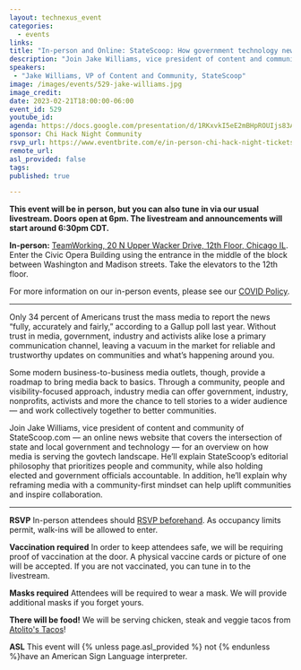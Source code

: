 ```yaml
---
layout: technexus_event
categories:
  - events
links: 
title: "In-person and Online: StateScoop: How government technology news could restore faith in media"
description: "Join Jake Williams, vice president of content and community of StateScoop.com — an online news website that covers the intersection of state and local government and technology — for an overview on how media is serving the govtech landscape. He’ll explain StateScoop’s editorial philosophy that prioritizes people and community, while also holding elected and government officials accountable. In addition, he’ll explain why reframing media with a community-first mindset can help uplift communities and inspire collaboration"
speakers:
 - "Jake Williams, VP of Content and Community, StateScoop" 
image: /images/events/529-jake-williams.jpg
image_credit: 
date: 2023-02-21T18:00:00-06:00
event_id: 529
youtube_id: 
agenda: https://docs.google.com/presentation/d/1RKxvkI5eE2mBHpROUIjs83Aeh9-DnUATEUSDPDuCADc/edit#slide=id.g121c7120608_0_0
sponsor: Chi Hack Night Community
rsvp_url: https://www.eventbrite.com/e/in-person-chi-hack-night-tickets-207988107027
remote_url: 
asl_provided: false
tags:
published: true

---
```


**This event will be in person, but you can also tune in via our usual livestream. Doors open at 6pm. The livestream and announcements will start around 6:30pm CDT.**

**In-person:** <a href='https://www.google.com/maps/place/TechNexus+Venture+Collaborative/@41.8835673,-87.6394085,17z/data=!3m1!4b1!4m5!3m4!1s0x880e2d5be57f04c5:0xa87e47e177660090!8m2!3d41.8835673!4d-87.6372198'>TeamWorking, 20 N Upper Wacker Drive, 12th Floor, Chicago IL</a>. Enter the Civic Opera Building using the entrance in the middle of the block between Washington and Madison streets. Take the elevators to the 12th floor.

For more information on our in-person events, please see our [COVID Policy](/blog/2022/09/09/our-covid-19-policy.html). 

---

Only 34 percent of Americans trust the mass media to report the news “fully, accurately and fairly,” according to a Gallup poll last year. Without trust in media, government, industry and activists alike lose a primary communication channel, leaving a vacuum in the market for reliable and trustworthy updates on communities and what’s happening around you.

Some modern business-to-business media outlets, though, provide a roadmap to bring media back to basics. Through a community, people and visibility-focused approach, industry media can offer government, industry, nonprofits, activists and more the chance to tell stories to a wider audience — and work collectively together to better communities.

Join Jake Williams, vice president of content and community of StateScoop.com — an online news website that covers the intersection of state and local government and technology — for an overview on how media is serving the govtech landscape. He’ll explain StateScoop’s editorial philosophy that prioritizes people and community, while also holding elected and government officials accountable. In addition, he’ll explain why reframing media with a community-first mindset can help uplift communities and inspire collaboration.

---

**RSVP** In-person attendees should [RSVP beforehand]({{page.rsvp_url}}). As occupancy limits permit, walk-ins will be allowed to enter.

**Vaccination required** In order to keep attendees safe, we will be requiring proof of vaccination at the door. A physical vaccine cards or picture of one will be accepted. If you are not vaccinated, you can tune in to the livestream.

**Masks required** Attendees will be required to wear a mask. We will provide additional masks if you forget yours.

**There will be food!** We will be serving chicken, steak and veggie tacos from [Atolito's Tacos](https://atolito.com/restaurant/625/Atolito)!

**ASL** This event will {% unless page.asl_provided %} not {% endunless %}have an American Sign Language interpreter.
